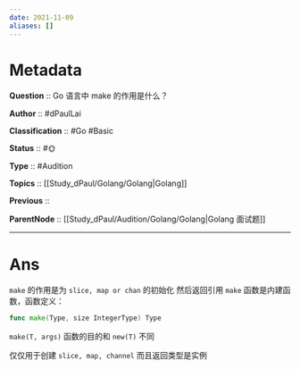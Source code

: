 ```yaml
---
date: 2021-11-09
aliases: []
---
```


# Metadata

**Question** :: Go 语言中 make 的作用是什么？

**Author** :: #dPaulLai

**Classification** :: #Go #Basic 

**Status** :: #🌞 

**Type** :: #Audition 

**Topics** :: [[Study_dPaul/Golang/Golang|Golang]]

**Previous** ::

**ParentNode** :: [[Study_dPaul/Audition/Golang/Golang|Golang 面试题]]

---

# Ans
`make` 的作用是为 `slice, map or chan` 的初始化 然后返回引用 `make` 函数是内建函数，函数定义：
```go
func make(Type, size IntegerType) Type
```

`make(T, args)` 函数的目的和 `new(T)` 不同

仅仅用于创建 `slice, map, channel` 而且返回类型是实例